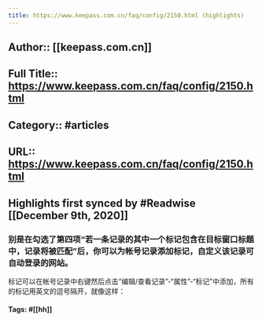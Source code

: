 ```yaml
---
title: https://www.keepass.com.cn/faq/config/2150.html (highlights)
---
```


## Author:: [[keepass.com.cn]]

## Full Title:: https://www.keepass.com.cn/faq/config/2150.html

## Category:: #articles

## URL:: https://www.keepass.com.cn/faq/config/2150.html

## Highlights first synced by #Readwise [[December 9th, 2020]]
### 别是在勾选了第四项“若一条记录的其中一个标记包含在目标窗口标题中，记录将被匹配”后，你可以为帐号记录添加标记，自定义该记录可自动登录的网站。
标记可以在帐号记录中右键然后点击“编辑/查看记录”-“属性”-“标记”中添加，所有的标记用英文的逗号隔开，就像这样： 
#### **Tags**: #[[hh]]
